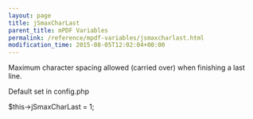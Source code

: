 ```yaml
---
layout: page
title: jSmaxCharLast
parent_title: mPDF Variables
permalink: /reference/mpdf-variables/jsmaxcharlast.html
modification_time: 2015-08-05T12:02:04+00:00
---
```




<div>
<p>Maximum character spacing allowed (carried over) when finishing a last line.</p>
<p>Default set in config.php</p>
<p>$this-&gt;jSmaxCharLast = 1;</p>
</div>
